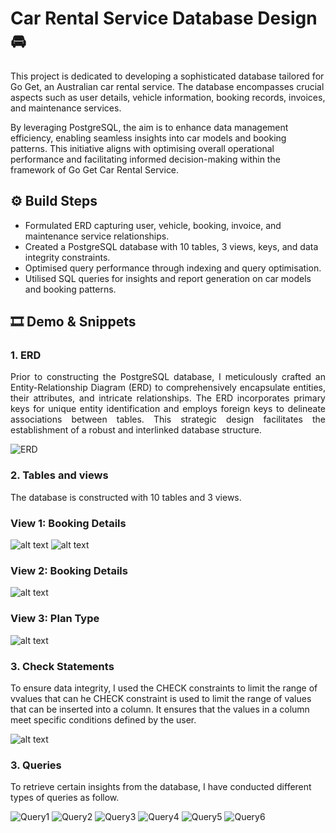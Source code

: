 # Car Rental Service Database Design 🚘 

This project is dedicated to developing a sophisticated database tailored for Go Get, an Australian car rental service. The database encompasses crucial aspects such as user details, vehicle information, booking records, invoices, and maintenance services. 

By leveraging PostgreSQL, the aim is to enhance data management efficiency, enabling seamless insights into car models and booking patterns. This initiative aligns with optimising overall operational performance and facilitating informed decision-making within the framework of Go Get Car Rental Service.

## ⚙️ Build Steps

- Formulated ERD capturing user, vehicle, booking, invoice, and maintenance service relationships.
- Created a PostgreSQL database with 10 tables, 3 views, keys, and data integrity constraints.
- Optimised query performance through indexing and query optimisation.
- Utilised SQL queries for insights and report generation on car models and booking patterns.


## 🎞️ Demo & Snippets
### 1. ERD
<div style="text-align: justify;">
Prior to constructing the PostgreSQL database, I meticulously crafted an Entity-Relationship Diagram (ERD) to comprehensively encapsulate entities, their attributes, and intricate relationships. The ERD incorporates primary keys for unique entity identification and employs foreign keys to delineate associations between tables. This strategic design facilitates the establishment of a robust and interlinked database structure.
</div>

![ERD](https://github.com/hnhaa/Go-Get-Database-Design/blob/main/Images/ERD.png)

### 2. Tables and views
The database is constructed with 10 tables and 3 views.
### View 1: Booking Details
![alt text](https://github.com/hnhaa/Go-Get-Database-Design/blob/main/Images/View1.png)
![alt text](https://github.com/hnhaa/Go-Get-Database-Design/blob/main/Images/View1.png)

### View 2: Booking Details
![alt text](https://github.com/hnhaa/Go-Get-Database-Design/blob/main/Images/View2.png)

### View 3: Plan Type 
![alt text](https://github.com/hnhaa/Go-Get-Database-Design/blob/main/Images/View3.png)

### 3. Check Statements
To ensure data integrity, I used the CHECK constraints to limit the range of vvalues that can 
he CHECK constraint is used to limit the range of values that can be inserted into a column. It ensures that the values in a column meet specific conditions defined by the user.

![alt text](https://github.com/hnhaa/Go-Get-Database-Design/blob/main/Images/Check.png)

### 3. Queries
To retrieve certain insights from the database, I have conducted different types of queries as follow.

![Query1](https://github.com/hnhaa/Go-Get-Database-Design/blob/main/Images/Query1.png)
![Query2](https://github.com/hnhaa/Go-Get-Database-Design/blob/main/Images/Query2.png)
![Query3](https://github.com/hnhaa/Go-Get-Database-Design/blob/main/Images/Query3.png)
![Query4](https://github.com/hnhaa/Go-Get-Database-Design/blob/main/Images/Query4.png)
![Query5](https://github.com/hnhaa/Go-Get-Database-Design/blob/main/Images/Query5.png)
![Query6](https://github.com/hnhaa/Go-Get-Database-Design/blob/main/Images/Query6.png)
